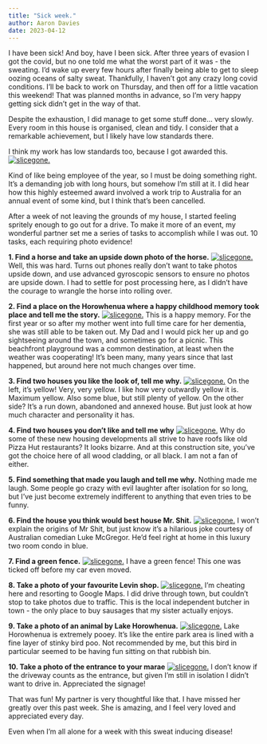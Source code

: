 ```yaml
---
title: "Sick week."
author: Aaron Davies
date: 2023-04-12
---
```


I have been sick! And boy, have I been sick. After three years of evasion I got the covid, but no one told me what the worst part of it was - the sweating. I’d wake up every few hours after finally being able to get to sleep oozing oceans of salty sweat. Thankfully, I haven’t got any crazy long covid conditions. I’ll be back to work on Thursday, and then off for a little vacation this weekend! That was planned months in advance, so I’m very happy getting sick didn’t get in the way of that.

Despite the exhaustion, I did manage to get some stuff done… very slowly. Every room in this house is organised, clean and tidy. I consider that a remarkable achievement, but I likely have low standards there.

I think my work has low standards too, because I got awarded this.
[![slicegone.](/media/images/blog/award.png)](/media/images/blog/award.png)

Kind of like being employee of the year, so I must be doing something right. It’s a demanding job with long hours, but somehow I’m still at it. I did hear how this highly esteemed award involved a work trip to Australia for an annual event of some kind, but I think that’s been cancelled. 

After a week of not leaving the grounds of my house, I started feeling spritely enough to go out for a drive. To make it more of an event, my wonderful partner set me a series of tasks to accomplish while I was out. 10 tasks, each requiring photo evidence!

**1. Find a horse and take an upside down photo of the horse.**
[![slicegone.](/media/images/blog/horse.jpg)](/media/images/blog/horse.jpg)
Well, this was hard. Turns out phones really don’t want to take photos upside down, and use advanced gyroscopic sensors to ensure no photos are upside down. I had to settle for post processing here, as I didn’t have the courage to wrangle the horse into rolling over.

**2. Find a place on the Horowhenua where a happy childhood memory took place and tell me the story.**
[![slicegone.](/media/images/blog/hokio.jpg)](/media/images/blog/hokio.jpg)
This is a happy memory. For the first year or so after my mother went into full time care for her dementia, she was still able to be taken out. My Dad and I would pick her up and go sightseeing around the town, and sometimes go for a picnic. This beachfront playground was a common destination, at least when the weather was cooperating! It’s been many, many years since that last happened, but around here not much changes over time.

**3. Find two houses you like the look of, tell me why.**
[![slicegone.](/media/images/blog/yellowhouse.jpg)](/media/images/blog/yellowhouse.jpg)
On the left, it’s yellow! Very, very yellow. I like how very outwardly yellow it is. Maximum yellow. Also some blue, but still plenty of yellow. On the other side? It’s a run down, abandoned and annexed house. But just look at how much character and personality it has.

**4. Find two houses you don’t like and tell me why**
[![slicegone.](/media/images/blog/uglyhouse.jpg)](/media/images/blog/uglyhouse.jpg)
Why do some of these new housing developments all strive to have roofs like old Pizza Hut restaurants? It looks bizarre. And at this construction site, you’ve got the choice here of all wood cladding, or all black. I am not a fan of either.

**5. Find something that made you laugh and tell me why.** 
Nothing made me laugh. Some people go crazy with evil laughter after isolation for so long, but I’ve just become extremely indifferent to anything that even tries to be funny.

**6. Find the house you think would best house Mr. Shit.**
[![slicegone.](/media/images/blog/mrshit.jpg)](/media/images/blog/mrshit.jpg)
I won’t explain the origins of Mr Shit, but just know it’s a hilarious joke courtesy of Australian comedian Luke McGregor. He’d feel right at home in this luxury two room condo in blue.

**7. Find a green fence.**
[![slicegone.](/media/images/blog/greenfence.jpg)](/media/images/blog/greenfence.jpg)
I have a green fence! This one was ticked off before my car even moved.

**8. Take a photo of your favourite Levin shop.**
[![slicegone.](/media/images/blog/paulsmeat.jpg)](/media/images/blog/paulsmeat.jpg)
I’m cheating here and resorting to Google Maps. I did drive through town, but couldn’t stop to take photos due to traffic. This is the local independent butcher in town - the only place to buy sausages that my sister actually enjoys.

**9. Take a photo of an animal by Lake Horowhenua.**
[![slicegone.](/media/images/blog/poolake.jpg)](/media/images/blog/poolake.jpg)
Lake Horowhenua is extremely pooey. It’s like the entire park area is lined with a fine layer of stinky bird poo. Not recommended by me, but this bird in particular seemed to be having fun sitting on that rubbish bin.

**10. Take a photo of the entrance to your marae**
[![slicegone.](/media/images/blog/marae.jpg)](/media/images/blog/marae.jpg)
I don’t know if the driveway counts as the entrance, but given I’m still in isolation I didn’t want to drive in. Appreciated the signage!

That was fun! My partner is very thoughtful like that. I have missed her greatly over this past week. She is amazing, and I feel very loved and appreciated every day.

Even when I’m all alone for a week with this sweat inducing disease!
